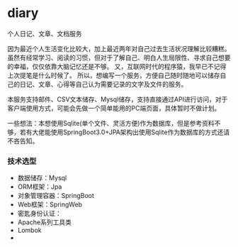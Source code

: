 # diary
个人日记、文章、文档服务

因为最近个人生活变化比较大，加上最近两年对自己过去生活状况理解比较糟糕。
虽然有经常学习、阅读的习惯，但对于了解自己、明白人生局限性、寻求自己想要的幸福，仅仅依靠大脑记忆还是不够。
又，互联网时代的程序猿，我早已不记得上次提笔是什么时候了。
所以，想编写一个服务，方便自己随时随地可以储存自己的日记、文章、心得等自己认为需要记录的文字及文件的服务。

本服务支持邮件、CSV文本储存、Mysql储存，支持直接通过API进行访问，对于客户端使用方式，可能会先做一个简单能用的PC端页面，具体暂时不做计划。

一些想法：本想使用Sqlite(单个文件、灵活方便)作为数据库，但是参考资料不够，若有大佬能使用SpringBoot3.0+JPA架构出使用Sqlite作为数据库的方式还请不吝告知。

### 技术选型
* 数据储存：Mysql
* ORM框架：Jpa
* 对象管理容器：SpringBoot
* Web框架：SpringWeb
* 密匙身份认证：
* Apache系列工具类
* Lombok
* 
